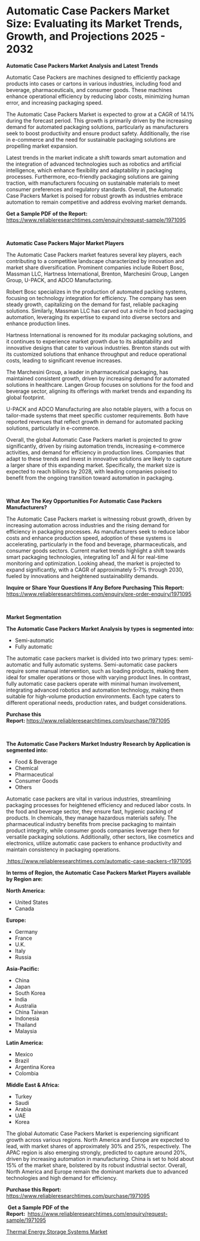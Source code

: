 <p><h1>Automatic Case Packers Market Size: Evaluating its Market Trends, Growth, and Projections 2025 - 2032</h1></p><p><strong>Automatic Case Packers Market Analysis and Latest Trends</strong></p>
<p><p>Automatic Case Packers are machines designed to efficiently package products into cases or cartons in various industries, including food and beverage, pharmaceuticals, and consumer goods. These machines enhance operational efficiency by reducing labor costs, minimizing human error, and increasing packaging speed. </p><p>The Automatic Case Packers Market is expected to grow at a CAGR of 14.1% during the forecast period. This growth is primarily driven by the increasing demand for automated packaging solutions, particularly as manufacturers seek to boost productivity and ensure product safety. Additionally, the rise in e-commerce and the need for sustainable packaging solutions are propelling market expansion. </p><p>Latest trends in the market indicate a shift towards smart automation and the integration of advanced technologies such as robotics and artificial intelligence, which enhance flexibility and adaptability in packaging processes. Furthermore, eco-friendly packaging solutions are gaining traction, with manufacturers focusing on sustainable materials to meet consumer preferences and regulatory standards. Overall, the Automatic Case Packers Market is poised for robust growth as industries embrace automation to remain competitive and address evolving market demands.</p></p>
<p><strong>Get a Sample PDF of the Report:&nbsp;</strong> <a href="https://www.reliableresearchtimes.com/enquiry/request-sample/1971095?utm_campaign=2096&utm_medium=2&utm_source=Github&utm_content=ia&utm_term=22022025&utm_id=automatic-case-packers">https://www.reliableresearchtimes.com/enquiry/request-sample/1971095</a></p>
<p>&nbsp;</p>
<p><strong>Automatic Case Packers Major Market Players</strong></p>
<p><p>The Automatic Case Packers market features several key players, each contributing to a competitive landscape characterized by innovation and market share diversification. Prominent companies include Robert Bosc, Massman LLC, Hartness International, Brenton, Marchesini Group, Langen Group, U-PACK, and ADCO Manufacturing.</p><p>Robert Bosc specializes in the production of automated packing systems, focusing on technology integration for efficiency. The company has seen steady growth, capitalizing on the demand for fast, reliable packaging solutions. Similarly, Massman LLC has carved out a niche in food packaging automation, leveraging its expertise to expand into diverse sectors and enhance production lines.</p><p>Hartness International is renowned for its modular packaging solutions, and it continues to experience market growth due to its adaptability and innovative designs that cater to various industries. Brenton stands out with its customized solutions that enhance throughput and reduce operational costs, leading to significant revenue increases.</p><p>The Marchesini Group, a leader in pharmaceutical packaging, has maintained consistent growth, driven by increasing demand for automated solutions in healthcare. Langen Group focuses on solutions for the food and beverage sector, aligning its offerings with market trends and expanding its global footprint.</p><p>U-PACK and ADCO Manufacturing are also notable players, with a focus on tailor-made systems that meet specific customer requirements. Both have reported revenues that reflect growth in demand for automated packing solutions, particularly in e-commerce.</p><p>Overall, the global Automatic Case Packers market is projected to grow significantly, driven by rising automation trends, increasing e-commerce activities, and demand for efficiency in production lines. Companies that adapt to these trends and invest in innovative solutions are likely to capture a larger share of this expanding market. Specifically, the market size is expected to reach billions by 2028, with leading companies poised to benefit from the ongoing transition toward automation in packaging.</p></p>
<p>&nbsp;</p>
<p><strong>What Are The Key Opportunities For Automatic Case Packers Manufacturers?</strong></p>
<p><p>The Automatic Case Packers market is witnessing robust growth, driven by increasing automation across industries and the rising demand for efficiency in packaging processes. As manufacturers seek to reduce labor costs and enhance production speed, adoption of these systems is accelerating, particularly in the food and beverage, pharmaceuticals, and consumer goods sectors. Current market trends highlight a shift towards smart packaging technologies, integrating IoT and AI for real-time monitoring and optimization. Looking ahead, the market is projected to expand significantly, with a CAGR of approximately 5-7% through 2030, fueled by innovations and heightened sustainability demands.</p></p>
<p><strong>Inquire or Share Your Questions If Any Before Purchasing This Report:</strong> <a href="https://www.reliableresearchtimes.com/enquiry/pre-order-enquiry/1971095?utm_campaign=2096&utm_medium=2&utm_source=Github&utm_content=ia&utm_term=22022025&utm_id=automatic-case-packers">https://www.reliableresearchtimes.com/enquiry/pre-order-enquiry/1971095</a></p>
<p>&nbsp;</p>
<p><strong>Market Segmentation</strong></p>
<p><strong>The Automatic Case Packers Market Analysis by types is segmented into:</strong></p>
<p><ul><li>Semi-automatic</li><li>Fully automatic</li></ul></p>
<p><p>The automatic case packers market is divided into two primary types: semi-automatic and fully automatic systems. Semi-automatic case packers require some manual intervention, such as loading products, making them ideal for smaller operations or those with varying product lines. In contrast, fully automatic case packers operate with minimal human involvement, integrating advanced robotics and automation technology, making them suitable for high-volume production environments. Each type caters to different operational needs, production rates, and budget considerations.</p></p>
<p><strong>Purchase this Report:&nbsp;</strong><a href="https://www.reliableresearchtimes.com/purchase/1971095?utm_campaign=2096&utm_medium=2&utm_source=Github&utm_content=ia&utm_term=22022025&utm_id=automatic-case-packers">https://www.reliableresearchtimes.com/purchase/1971095</a></p>
<p>&nbsp;</p>
<p><strong>The Automatic Case Packers Market Industry Research by Application is segmented into:</strong></p>
<p><ul><li>Food & Beverage</li><li>Chemical</li><li>Pharmaceutical</li><li>Consumer Goods</li><li>Others</li></ul></p>
<p><p>Automatic case packers are vital in various industries, streamlining packaging processes for heightened efficiency and reduced labor costs. In the food and beverage sector, they ensure fast, hygienic packing of products. In chemicals, they manage hazardous materials safely. The pharmaceutical industry benefits from precise packaging to maintain product integrity, while consumer goods companies leverage them for versatile packaging solutions. Additionally, other sectors, like cosmetics and electronics, utilize automatic case packers to enhance productivity and maintain consistency in packaging operations.</p></p>
<p><a href="https://www.reliableresearchtimes.com/automatic-case-packers-r1971095?utm_campaign=2096&utm_medium=2&utm_source=Github&utm_content=ia&utm_term=22022025&utm_id=automatic-case-packers">&nbsp;https://www.reliableresearchtimes.com/automatic-case-packers-r1971095</a></p>
<p><strong>In terms of Region, the Automatic Case Packers Market Players available by Region are:</strong></p>
<p>
    <p> <strong> North America: </strong>
        <ul>
            <li>United States</li>
            <li>Canada</li>
        </ul>
        </p> 
    <p> <strong> Europe: </strong>
        <ul>
            <li>Germany</li>
            <li>France</li>
            <li>U.K.</li>
            <li>Italy</li>
            <li>Russia</li>
        </ul>
        </p> 
    <p> <strong> Asia-Pacific: </strong>
        <ul>
            <li>China</li>
            <li>Japan</li>
            <li>South Korea</li>
            <li>India</li>
            <li>Australia</li>
            <li>China Taiwan</li>
            <li>Indonesia</li>
            <li>Thailand</li>
            <li>Malaysia</li>
        </ul>
        </p> 
    <p> <strong> Latin America: </strong>
        <ul>
            <li>Mexico</li>
            <li>Brazil</li>
            <li>Argentina Korea</li>
            <li>Colombia</li>
        </ul>
        </p> 
    <p> <strong> Middle East & Africa: </strong>
        <ul>
            <li>Turkey</li>
            <li>Saudi</li>
            <li>Arabia</li>
            <li>UAE</li>
            <li>Korea</li>
        </ul>
    </p>
    </p>
<p><p>The global Automatic Case Packers Market is experiencing significant growth across various regions. North America and Europe are expected to lead, with market shares of approximately 30% and 25%, respectively. The APAC region is also emerging strongly, predicted to capture around 20%, driven by increasing automation in manufacturing. China is set to hold about 15% of the market share, bolstered by its robust industrial sector. Overall, North America and Europe remain the dominant markets due to advanced technologies and high demand for efficiency.</p></p>
<p><strong>Purchase this Report: </strong><a href="https://www.reliableresearchtimes.com/purchase/1971095?utm_campaign=2096&utm_medium=2&utm_source=Github&utm_content=ia&utm_term=22022025&utm_id=automatic-case-packers">https://www.reliableresearchtimes.com/purchase/1971095</a></p>
<p>&nbsp;<strong>Get a Sample PDF of the Report:&nbsp;&nbsp;</strong><a href="https://www.reliableresearchtimes.com/enquiry/request-sample/1971095?utm_campaign=2096&utm_medium=2&utm_source=Github&utm_content=ia&utm_term=22022025&utm_id=automatic-case-packers">https://www.reliableresearchtimes.com/enquiry/request-sample/1971095</a></p>
<p><strong></strong></p>
<p><p><a href="https://github.com/NarcisoFerry/Market-Research-Report-List-1/blob/main/thermal-energy-storage-systems-market.md?utm_campaign=2096&utm_medium=2&utm_source=Github&utm_content=ia&utm_term=22022025&utm_id=automatic-case-packers">Thermal Energy Storage Systems Market</a></p></p>